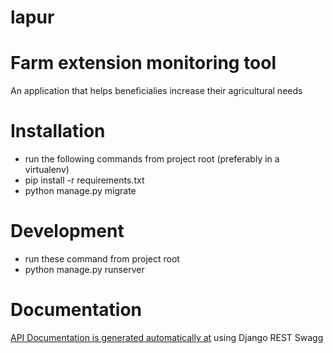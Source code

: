 # lapur
# Farm extension monitoring tool

An application that helps beneficialies increase their agricultural needs

# Installation
- run the following commands from project root (preferably in a virtualenv)
- pip install -r requirements.txt
- python manage.py migrate

# Development
- run these command from project root
- python manage.py runserver

# Documentation

[API Documentation is generated automatically at](http://127.0.0.1:8000/api/docs/) using Django REST Swagg
